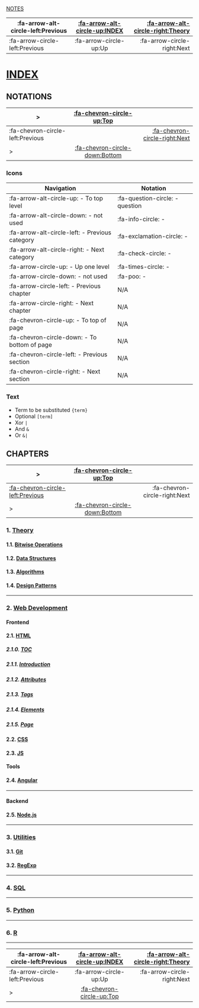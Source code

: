 <nav id="top">

[NOTES](Index.md)

| :fa-arrow-alt-circle-left:Previous | [:fa-arrow-alt-circle-up:INDEX](Index.md) | [:fa-arrow-alt-circle-right:Theory](Theory/Index.md) |
| ---------------------------------- | :---------------------------------------: | ---------------------------------------------------: |
| :fa-arrow-circle-left:Previous     | :fa-arrow-circle-up:Up                    | :fa-arrow-circle-right:Next                          |

</nav>

# [INDEX](Index.md)

## NOTATIONS<!--FXME: Elaborate further-->

<nav>

| >                                | [:fa-chevron-circle-up:Top](#top)         |                                            |
| -------------------------------- | :---------------------------------------: | -----------------------------------------: |
| :fa-chevron-circle-left:Previous |                                           | [:fa-chevron-circle-right:Next](#chapters) |
| >                                | [:fa-chevron-circle-down:Bottom](#bottom) |                                            |

</nav>

### Icons

| Navigation                                     | Notation                        |
| ---------------------------------------------- | ------------------------------- |
| :fa-arrow-alt-circle-up: - To top level        | :fa-question-circle: - question |
| :fa-arrow-alt-circle-down: - not used          | :fa-info-circle: -              |
| :fa-arrow-alt-circle-left: - Previous category | :fa-exclamation-circle: -       |
| :fa-arrow-alt-circle-right: - Next category    | :fa-check-circle: -             |
| :fa-arrow-circle-up: - Up one level            | :fa-times-circle: -             |
| :fa-arrow-circle-down: - not used              | :fa-poo: -                      |
| :fa-arrow-circle-left: - Previous chapter      | N/A                             |
| :fa-arrow-circle-right: - Next chapter         | N/A                             |
| :fa-chevron-circle-up: - To top of page        | N/A                             |
| :fa-chevron-circle-down: - To bottom of page   | N/A                             |
| :fa-chevron-circle-left: - Previous section    | N/A                             |
| :fa-chevron-circle-right: - Next section       | N/A                             |

### Text

- Term to be substituted `{term}`
- Optional `[term]`
- Xor `|`
- And `&`
- Or `&|`

## CHAPTERS

<nav>

| >                                              | [:fa-chevron-circle-up:Top](#top)         |                               |
| ---------------------------------------------- | :---------------------------------------: | ----------------------------: |
| [:fa-chevron-circle-left:Previous](#notations) |                                           | :fa-chevron-circle-right:Next |
| >                                              | [:fa-chevron-circle-down:Bottom](#bottom) |                               |

</nav>

### 1. [Theory](Theory/Index.md)

#### 1.1. [Bitwise Operations](Theory/BitwiseOperations.md)

#### 1.2. [Data Structures](Theory/DataStructures.md)

#### 1.3. [Algorithms](Theory/Algorithms.md)

#### 1.4. [Design Patterns](Theory/DesignPatterns.md)

---

### 2. [Web Development](WebDev/Index.md)

#### Frontend

#### 2.1. [HTML](WebDev/HTML.md)

##### 2.1.0. [TOC](WebDev/HTML.md#toc)

##### 2.1.1. [Introduction](WebDev/HTML.md#introduction)

##### 2.1.2. [Attributes](WebDev/HTML.md#attributes)

##### 2.1.3. [Tags](WebDev/HTML.md#tags)

##### 2.1.4. [Elements](WebDev/HTML.md#elements)

##### 2.1.5. [Page](WebDev/HTML.md#page)

#### 2.2. [CSS](WebDev/CSS.md)

#### 2.3. [JS](WebDev/JS.md)

#### Tools

#### 2.4. [Angular](WebDev/Angular.md)

---

#### Backend

#### 2.5. [Node.js](WebDev/Node.js.md)

---

### 3. [Utilities](Utilities/Index.md)

#### 3.1. [Git](Utilities/Git.md)

#### 3.2. [RegExp](Utilities/RegExp.md)

---

### 4. [SQL](SQL/Index.md)

---

### 5. [Python](Python/Index.md)

---

### 6. [R](R/Index.md)

---

<nav id="bottom">

| :fa-arrow-alt-circle-left:Previous | [:fa-arrow-alt-circle-up:INDEX](Index.md) | [:fa-arrow-alt-circle-right:Theory](Theory/Index.md) |
| ---------------------------------- | :---------------------------------------: | ---------------------------------------------------: |
| :fa-arrow-circle-left:Previous     | :fa-arrow-circle-up:Up                    | :fa-arrow-circle-right:Next                          |
| >                                  | [:fa-chevron-circle-up:Top](#top)         |                                                      |

</nav>